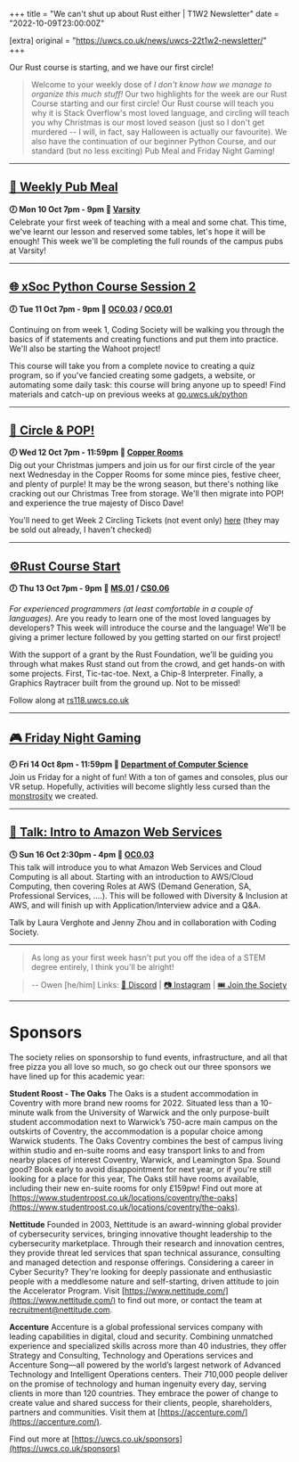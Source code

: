 +++
title = "We can't shut up about Rust either | T1W2 Newsletter"
date = "2022-10-09T23:00:00Z"

[extra]
original = "https://uwcs.co.uk/news/uwcs-22t1w2-newsletter/"    
+++

<p data-block-key="sfd3i">Our Rust course is starting, and we have our first circle!</p>

<!-- more -->

> Welcome to your weekly dose of *I don't know how we manage to organize this much stuff!* Our two highlights for the week are our Rust Course starting and our first circle! Our Rust course will teach you why it is Stack Overflow's most loved language, and circling will teach you why Christmas is our most loved season (just so I don't get murdered -- I will, in fact, say Halloween is actually our favourite). We also have the continuation of our beginner Python Course, and our standard (but no less exciting) Pub Meal and Friday Night Gaming!

***

## **[🍔 Weekly Pub Meal](https://uwcs.co.uk/events/pub-meal-22t1w2/)**
**🕖 Mon 10 Oct 7pm - 9pm  📍 [Varsity](https://campus.warwick.ac.uk/?cmsid=8812)**  
Celebrate your first week of teaching with a meal and some chat. This time, we've learnt our lesson and reserved some tables, let's hope it will be enough! This week we'll be completing the full rounds of the campus pubs at Varsity!

***

## **[🌐 xSoc Python Course Session 2](https://uwcs.co.uk/events/xsoc-python-course-2/)**
**🕖 Tue 11 Oct 7pm - 9pm  📍 [OC0.03](https://campus.warwick.ac.uk/?cmsid=13224) / [OC0.01](https://campus.warwick.ac.uk/?cmsid=13236)**  

Continuing on from week 1, Coding Society will be walking you through the basics of if statements and creating functions and put them into practice. We'll also be starting the Wahoot project!

This course will take you from a complete novice to creating a quiz program, so if you've fancied creating some gadgets, a website, or automating some daily task: this course will bring anyone up to speed! Find materials and catch-up on previous weeks at [go.uwcs.uk/python](https://go.uwcs.uk/python)

***

## **[🎉 Circle & POP!](https://uwcs.co.uk/events/circle-22t1w2/)**
**🕖 Wed 12 Oct 7pm - 11:59pm  📍 [Copper Rooms](https://campus.warwick.ac.uk/?cmsid=2131)**  
Dig out your Christmas jumpers and join us for our first circle of the year next Wednesday in the Copper Rooms for some mince pies, festive cheer, and plenty of purple! It may be the wrong season, but there's nothing like cracking out our Christmas Tree from storage. We'll then migrate into POP! and experience the true majesty of Disco Dave!

You'll need to get Week 2 Circling Tickets (not event only) [here](tickets.warwicksu.com/ents/event/22901) (they may be sold out already, I haven't checked)

***

## **[⚙️Rust Course Start](https://uwcs.co.uk/events/rust-course-start/)**
**🕖 Thu 13 Oct 7pm - 9pm  📍 [MS.01](https://campus.warwick.ac.uk/?cmsid=6009) / [CS0.06](https://campus.warwick.ac.uk/?cmsid=1560)**  

*For experienced programmers (at least comfortable in a couple of languages).* Are you ready to learn one of the most loved languages by developers? This week will introduce the course and the language! We'll be giving a primer lecture followed by you getting started on our first project!

With the support of a grant by the Rust Foundation, we'll be guiding you through what makes Rust stand out from the crowd, and get hands-on with some projects. First, Tic-tac-toe. Next, a Chip-8 Interpreter. Finally, a Graphics Raytracer built from the ground up. Not to be missed!

Follow along at [rs118.uwcs.co.uk](https://rs118.uwcs.co.uk)

***

## **[🎮 Friday Night Gaming](https://uwcs.co.uk/events/fng-22t1w2/)**
**🕗 Fri 14 Oct 8pm - 11:59pm  📍 [Department of Computer Science](https://campus.warwick.ac.uk/?cmsid=14)**  
Join us Friday for a night of fun! With a ton of games and consoles, plus our VR setup. Hopefully, activities will become slightly less cursed than the [monstrosity](https://media.discordapp.net/attachments/1028027010519412736/1028122915897622628/unknown.png) we created.
***


## **[🎤 Talk: Intro to Amazon Web Services](https://uwcs.co.uk/events/talk-intro-to-amazon-web-services/)**
**🕓 Sun 16 Oct 2:30pm - 4pm  📍 [OC0.03](https://campus.warwick.ac.uk/?cmsid=13224)**  
This talk will introduce you to what Amazon Web Services and Cloud Computing is all about. Starting with an introduction to AWS/Cloud Computing, then covering Roles at AWS (Demand Generation, SA, Professional Services, ....). This will be followed with Diversity & Inclusion at AWS, and will finish up with Application/Interview advice and a Q&A.

Talk by Laura Verghote and Jenny Zhou and in collaboration with Coding Society.

***

> As long as your first week hasn't put you off the idea of a STEM degree entirely, I think you'll be alright!

> -- Owen \[he/him]
Links: [💬 Discord](https://discord.uwcs.co.uk/) | [📷 Instagram](https://www.instagram.com/warwickcompsoc/) | [🎟️ Join the Society](https://www.warwicksu.com/societies-sports/societies/computing/)

***
# Sponsors
The society relies on sponsorship to fund events, infrastructure, and all that free pizza you all love so much, so go check out our three sponsors we have lined up for this academic year:

**Student Roost - The Oaks**
The Oaks is a student accommodation in Coventry with more brand new rooms for 2022. Situated less than a 10-minute walk from the University of Warwick and the only purpose-built student accommodation next to Warwick’s 750-acre main campus on the outskirts of Coventry, the accommodation is a popular choice among Warwick students. The Oaks Coventry combines the best of campus living within studio and en-suite rooms and easy transport links to and from nearby places of interest Coventry, Warwick, and Leamington Spa. Sound good? Book early to avoid disappointment for next year, or if you're still looking for a place for this year, The Oaks still have rooms available, including their new en-suite rooms for only £159pw! Find out more at [https://www.studentroost.co.uk/locations/coventry/the-oaks](https://www.studentroost.co.uk/locations/coventry/the-oaks).


**Nettitude**
Founded in 2003, Nettitude is an award-winning global provider of cybersecurity services, bringing innovative thought leadership to the cybersecurity marketplace. Through their research and innovation centres, they provide threat led services that span technical assurance, consulting and managed detection and response offerings. Considering a career in Cyber Security?  They're looking for deeply passionate and enthusiastic people with a meddlesome nature and self-starting, driven attitude to join the Accelerator Program. Visit [https://www.nettitude.com/](https://www.nettitude.com/) to find out more, or contact the team at recruitment@nettitude.com.
 
**Accenture**
Accenture is a global professional services company with leading capabilities in digital, cloud and security. Combining unmatched experience and specialized skills across more than 40 industries, they offer Strategy and Consulting, Technology and Operations services and Accenture Song—all powered by the world’s largest network of Advanced Technology and Intelligent Operations centers. Their 710,000 people deliver on the promise of technology and human ingenuity every day, serving clients in more than 120 countries. They embrace the power of change to create value and shared success for their clients, people, shareholders, partners and communities. Visit them at [https://accenture.com/](https://accenture.com/).

Find out more at [https://uwcs.co.uk/sponsors](https://uwcs.co.uk/sponsors)
